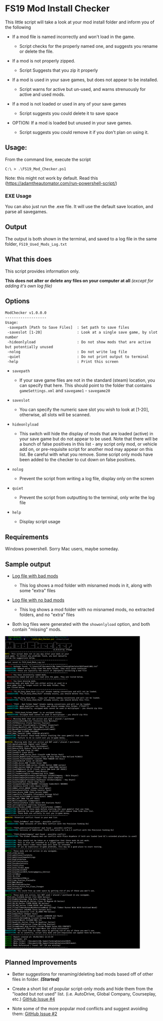 # FS19 Mod Install Checker

This little script will take a look at your mod install folder and inform you of the following

 * If a mod file is named incorrectly and won't load in the game.
   * Script checks for the properly named one, and suggests you rename or delete the file.

 * If a mod is not properly zipped.
   * Script Suggests that you zip it properly

 * If a mod is used in your save games, but does not appear to be installed.
   * Script warns for active but un-used, and warns strenuously for active and used mods.

 * If a mod is not loaded or used in any of your save games
   * Script suggests you could delete it to save space

 * OPTION: If a mod is loaded but unused in your save games.
   * Script suggests you could remove it if you don't plan on using it.

 ## Usage:

 From the command line, execute the script

 ```
 C:\ > .\FS19_Mod_Checker.ps1
 ```

 Note: this might not work by default.  Read this (https://adamtheautomator.com/run-powershell-script/)

 ### EXE Usage

 You can also just run the .exe file.  It will use the default save location, and parse all savegames.


## Output

The output is both shown in the terminal, and saved to a log file in the same folder, ```FS19_Used_Mods_Log.txt```

## What this does

This script provides information only. 

__This does not alter or delete any files on your computer at all__ _(except for adding it's own log file)_

## Options

```
ModChecker v1.0.0.0
-------------------
Usage:
 -savepath [Path to Save Files]  : Set path to save files
 -saveslot [1-20]                : Look at a single save game, by slot number
 -hideonlyload                   : Do not show mods that are active but potentially unused
 -nolog                          : Do not write log file
 -quiet                          : Do not print output to terminal
 -help                           : Print this screen
```

 * ```savepath```
   * If your save game files are not in the standard (steam) location, you can specify that here.  This should point to the folder that contains ```gameSettings.xml``` and ```savegame1``` - ```savegame20```

 * ```saveslot```
   * You can specify the numeric save slot you wish to look at [1-20], otherwise, all slots will be scanned.

 * ```hideonlyload```
   * This switch will hide the display of mods that are loaded (active) in your save game but do not appear to be used.  Note that there will be a bunch of false positives in this list - any script only mod, or vehicle add on, or pre-requisite script for another mod may appear on this list.  Be careful with what you remove.  Some script only mods have been added to the checker to cut down on false positives.

 * ```nolog```
   * Prevent the script from writing a log file, display only on the screen

 * ```quiet```
   * Prevent the script from outputting to the terminal, only write the log file

 * ```help```
   * Display script usage

## Requirements

Windows powershell.  Sorry Mac users, maybe someday.

## Sample output

 * [Log file with bad mods](samples/FS19_Sample_Log.txt)
   * This log shows a mod folder with misnamed mods in it, along with some "extra" files

 * [Log file with no bad mods](samples/FS19_Sample_Log_Clean.txt)
   * This log shows a mod folder with no misnamed mods, no extracted folders, and no "extra" files

 * Both log files were generated with the ```showonlyload``` option, and both contain "missing" mods.


![Sample Terminal](samples/CommandOutput.png)


## Planned Improvements

 * Better suggestions for renaming/deleting bad mods based off of other files in folder. ___(Started)___

 * Create a short list of popular script-only mods and hide them from the "loaded but not used" list. (i.e. AutoDrive, Global Company, Courseplay, etc.) [GitHub Issue #4](https://github.com/jtsage/FS19_Mod_Checker/issues/4)

 * Note some of the more popular mod conflicts and suggest avoiding them: [GitHub Issue #2](https://github.com/jtsage/FS19_Mod_Checker/issues/2)